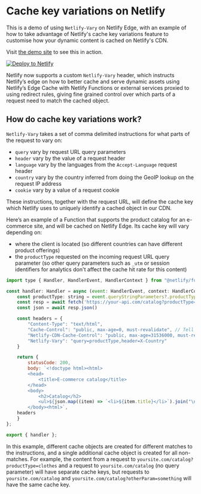 # Cache key variations on Netlify

This is a demo of using `Netlify-Vary` on Netlify Edge, with an example of how
to take advantage of Netlify's cache key variations feature to customise
how your dynamic content is cached on Netlify's CDN.

Visit [the demo site](https://cache-key-variations.netlify.app/) to see this in action.

[![Deploy to Netlify](https://www.netlify.com/img/deploy/button.svg)](https://app.netlify.com/start/deploy?repository=https://github.com/netlify-labs/cache-key-variations)

Netlify now supports a custom `Netlify-Vary` header, which instructs Netlify’s edge
on how to better cache and serve dynamic assets using Netlify’s Edge Cache with
Netlify Functions or external services proxied to using redirect rules, giving
fine grained control over which parts of a request need to match the cached object.

## How do cache key variations work?

`Netlify-Vary` takes a set of comma delimited instructions for what parts of the request to vary on:

- `query` vary by request URL query parameters
- `header` vary by the value of a request header
- `language` vary by the languages from the `Accept-Language` request header
- `country` vary by the country inferred from doing the GeoIP lookup on the request IP address
- `cookie` vary by a value of a request cookie

These instructions, together with the request URL, will define the cache key which Netlify uses to uniquely identify a cached object in our CDN.

Here’s an example of a Function that supports the product catalog for an e-commerce site, and will be cached on Netlify Edge. Its cache key will vary depending on:
- where the client is located (so different countries can have different product offerings)
- the `productType` requested on the incoming request URL query parameter (so
  other query parameters such as `_utm` or session identifiers for analytics
  don't affect the cache hit rate for this content)

```jsx
import type { Handler, HandlerEvent, HandlerContext } from "@netlify/functions";

const handler: Handler = async (event: HandlerEvent, context: HandlerContext) => {
    const productType: string = event.queryStringParameters?.productType;
    const resp = await fetch('https://your-api.com/catalog?productType='+productType)
    const json = await resp.json()

    const headers = {
        "Content-Type": "text/html",
        "Cache-Control": "public, max-age=0, must-revalidate", // Tell browsers to always revalidate
        "Netlify-CDN-Cache-Control": "public, max-age=31536000, must-revalidate", // Tell Edge to cache asset for up to a year
        "Netlify-Vary": "query=productType,header=X-Country"
    }

    return {
        statusCode: 200,
        body: `<!doctype html><html>
        <head>
            <title>E-commerce catalog</title>
        </head>
        <body>
            <h2>Catalog</h2>
            <ul>${json.map((item) => `<li>${item.title}</li>`).join("\n")}</ul>
        </body><html>`,
	headers
    }
};

export { handler };
```

In this example, different cache objects are created for different matches to
the instructions, and a single additional cache object is created for all
non-matches. For example, the content from a request to `yoursite.com/catalog?productType=clothes`
and a request to `yoursite.com/catalog` (no query parameter) will have separate
cache keys, but requests to `yoursite.com/catalog` and
`yoursite.com/catalog?otherParam=something` will have the same cache key.
